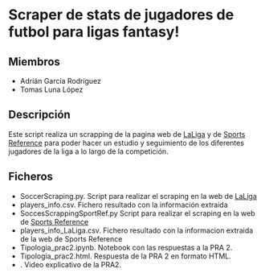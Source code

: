 # Scraper de stats de jugadores de futbol para ligas fantasy!

## Miembros
* Adrián García Rodríguez
* Tomas Luna López

## Descripción

Este script realiza un scrapping de la pagina web de [LaLiga](https://www.laliga.com/) y de [Sports Reference](https://fbref.com/es/comps/12/Estadisticas-de-La-Liga) para poder hacer un estudio y seguimiento de los diferentes jugadores de la liga a lo largo de la competición.

## Ficheros
* SoccerScraping.py. Script para realizar el scraping en la web de [LaLiga](https://www.laliga.com/)
* players_info.csv. Fichero resultado con la información extraida
* SoccesScrappingSportRef.py Script para realizar el scraping en la web de [Sports Reference](https://fbref.com/es/comps/12/Estadisticas-de-La-Liga)
* players_info_LaLiga.csv. Fichero resultado con la informacion extraida de la web de Sports Reference
* Tipologia_prac2.ipynb. Notebook con las respuestas a la PRA 2.
* Tipologia_prac2.html. Respuesta de la PRA 2 en formato HTML.
* . Video explicativo de la PRA2.
